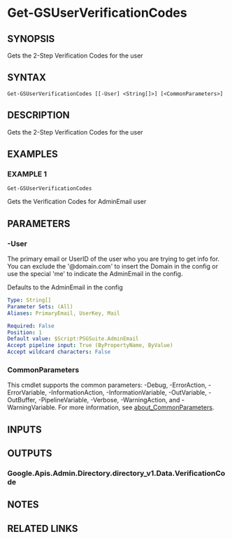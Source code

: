 # Get-GSUserVerificationCodes

## SYNOPSIS
Gets the 2-Step Verification Codes for the user

## SYNTAX

```
Get-GSUserVerificationCodes [[-User] <String[]>] [<CommonParameters>]
```

## DESCRIPTION
Gets the 2-Step Verification Codes for the user

## EXAMPLES

### EXAMPLE 1
```
Get-GSUserVerificationCodes
```

Gets the Verification Codes for AdminEmail user

## PARAMETERS

### -User
The primary email or UserID of the user who you are trying to get info for.
You can exclude the '@domain.com' to insert the Domain in the config or use the special 'me' to indicate the AdminEmail in the config.

Defaults to the AdminEmail in the config

```yaml
Type: String[]
Parameter Sets: (All)
Aliases: PrimaryEmail, UserKey, Mail

Required: False
Position: 1
Default value: $Script:PSGSuite.AdminEmail
Accept pipeline input: True (ByPropertyName, ByValue)
Accept wildcard characters: False
```

### CommonParameters
This cmdlet supports the common parameters: -Debug, -ErrorAction, -ErrorVariable, -InformationAction, -InformationVariable, -OutVariable, -OutBuffer, -PipelineVariable, -Verbose, -WarningAction, and -WarningVariable. For more information, see [about_CommonParameters](http://go.microsoft.com/fwlink/?LinkID=113216).

## INPUTS

## OUTPUTS

### Google.Apis.Admin.Directory.directory_v1.Data.VerificationCode
## NOTES

## RELATED LINKS
